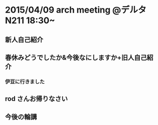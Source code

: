 # 2015/04/09 arch meeting @デルタN211 18:30~
## 新人自己紹介
## 春休みどうでしたか&今後なにしますか+旧人自己紹介
### 伊豆に行きました
## rod さんお帰りなさい
## 今後の輪講
